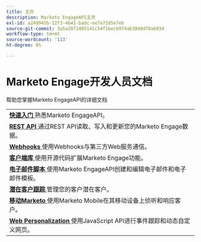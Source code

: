 ```yaml
---
title: 主页
description: Marketo EngageAPI主页
exl-id: a249945b-12f3-4b41-badc-ee7a72d5e7eb
source-git-commit: 3a5a28f2405141c54f1becb974ab3840d78ab034
workflow-type: tm+mt
source-wordcount: '113'
ht-degree: 0%

---
```


# Marketo Engage开发人员文档

帮助您掌握Marketo EngageAPI的详细文档

<table>
    <tbody>
        <tr>
                <td>
                    <a href="getting-started.md">
                        <strong>快速入门</strong>
                    </a>熟悉Marketo EngageAPI。</td>
            </tr>
            <tr>
                    <td>
                        <a href="https://developer.adobe.com/marketo-apis/">
                            <strong>REST API</strong>
                        </a>通过REST API读取、写入和更新您的Marketo Engage数据。</td>
                </tr>
                <tr>
                        <td>
                            <a href="webhooks/webhooks.md">
                                <strong>Webhooks</strong>
                            </a>使用Webhooks与第三方Web服务通信。</td>
                    </tr>
                    <tr>
                            <td>
                                <a href="https://github.com/Marketo/Community-Supported-Client-Libraries">
                                    <strong>客户端库</strong>
                                </a>使用开源代码扩展Marketo Engage功能。</td>
                        </tr>
                        <tr>
                                <td>
                                    <a href="email-scripting.md">
                                        <strong>电子邮件脚本</strong>
                                    </a>使用Marketo EngageAPI创建和编辑电子邮件和电子邮件模板。</td>
                            </tr>
                            <tr>
                                    <td>
                                        <a href="javascript-api/lead-tracking.md">
                                            <strong>潜在客户跟踪</strong>
                                        </a>管理您的客户潜在客户。</td>
                                </tr>
                                <tr>
                                        <td>
                                            <a href="mobile/mobile.md">
                                                <strong>移动Marketo</strong>
                                            </a>使用Marketo Mobile在其移动设备上侦听和响应客户。</td>
                                    </tr>
                                    <tr>
                                            <td>
                                                <a href="javascript-api/web-personalization.md">
                                                    <strong>Web Personalization</strong>
                                                </a>使用JavaScript API进行事件跟踪和动态自定义网页。</td>
                                        </tr>
                                    </tbody>
                                </table>
